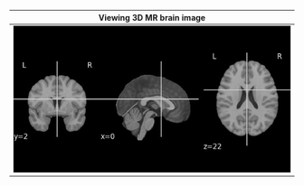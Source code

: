 | Viewing 3D MR brain image |
|:---:|
| [![T1 weighted](demos/mni.jpg "Component 1: Middle frontal gyrus lateral LH")](demos/mni.html)|

